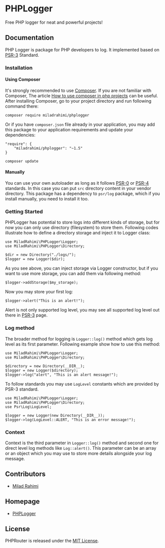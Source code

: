 # PHPLogger
Free PHP logger for neat and powerful projects!


## Documentation
PHP Logger is package for PHP developers to log.
It implemented based on [PSR-3](http://www.php-fig.org/psr/psr-3) Standard.

### Installation
#### Using Composer
It's strongly recommended to use [Composer](http://getcomposer.org).
If you are not familiar with Composer, The article
[How to use composer in php projects](http://miladrahimi.com/blog/2015/04/12/how-to-use-composer-in-php-projects)
can be useful.
After installing Composer, go to your project directory and run following command there:

```
composer require miladrahimi/phplogger
```

Or if you have `composer.json` file already in your application,
you may add this package to your application requirements
and update your dependencies:

```
"require": {
    "miladrahimi/phplogger": "~1.5"
}
```

```
composer update
```

#### Manually
You can use your own autoloader as long as it follows [PSR-0](http://www.php-fig.org/psr/psr-0) or
[PSR-4](http://www.php-fig.org/psr/psr-4) standards.
In this case you can put `src` directory content in your vendor directory.
This package has a dependency to `psr/log` package,
which if you install manually,
you need to install it too.

### Getting Started
PHPLogger has potential to store logs into different kinds of storage,
but for now you can only use directory (filesystem) to store them. 
Following codes illustrate how to define a directory storage
and inject it to Logger class:

```
use MiladRahimi\PHPLogger\Logger;
use MiladRahimi\PHPLogger\Directory;

$dir = new Directory("./logs/");
$logger = new Logger($dir);
```

As you see above, you can inject storage via Logger constructor,
but if you want to use more storage,
you can add them via following method:

```
$logger->addStorage($my_storage);
```

Now you may store your first log:

```
$logger->alert("This is an alert!");
```

Alert is not only supported log level,
you may see all supported log level out there in [PSR-3](http://www.php-fig.org/psr/psr-3) page.

### Log method
The broader method for logging is `Logger::log()` method which gets log level as its first parameter.
Following example show how to use this method:

```
use MiladRahimi\PHPLogger\Logger;
use MiladRahimi\PHPLogger\Directory;

$directory = new Directory(__DIR__);
$logger = new Logger($directory);
$logger->log("alert", "This is an alert message!");
```

To follow standards you may use `LogLevel` constants which are provided by PSR-3 standard.

```
use MiladRahimi\PHPLogger\Logger;
use MiladRahimi\PHPLogger\Directory;
use Psr\Log\LogLevel;

$logger = new Logger(new Directory(__DIR__));
$logger->log(LogLevel::ALERT, "This is an error message!");
```

### Context
Context is the third parameter in `Logger::log()` method
and second one for direct level log methods like `Log::alert()`.
This parameter can be an array or an object which you may use to store more details alongside your log message.

## Contributors
*	[Milad Rahimi](http://miladrahimi.com)

## Homepage
*   [PHPLogger](http://miladrahimi.github.io/phplogger)

## License
PHPRouter is released under the [MIT License](http://opensource.org/licenses/mit-license.php).
